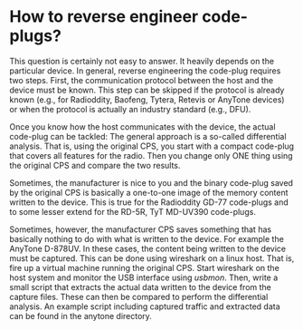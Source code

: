 # How to reverse engineer code-plugs?

This question is certainly not easy to answer. It heavily depends on the particular device. In 
general, reverse engineering the code-plug requires two steps. First, the communication protocol
between the host and the device must be known. This step can be skipped if the protocol is already
known (e.g., for Radioddity, Baofeng, Tytera, Retevis or AnyTone devices) or when the protocol is 
actually an industry standard (e.g., DFU). 

Once you know how the host communicates with the device, the actual code-plug can be tackled: The 
general approach is a so-called differential analysis. That is, using the original CPS, you start 
with a compact code-plug that covers all features for the radio. Then you change only ONE thing 
using the original CPS and compare the two results. 

Sometimes, the manufacturer is nice to you and the binary code-plug saved by the original CPS is 
basically a one-to-one image of the memory content written to the device. This is true for the 
Radioddity GD-77 code-plugs and to some lesser extend for the RD-5R, TyT MD-UV390 code-plugs. 

Sometimes, however, the manufacturer CPS saves something that has basically nothing to do with 
what is written to the device. For example the AnyTone D-878UV. In these cases, the content 
being written to the device must be captured. This can be done using wireshark on a linux 
host. That is, fire up a virtual machine running the original CPS. Start wireshark on the host 
system and monitor the USB interface using *usbmon*. Then, write a small script that extracts 
the actual data written to the device from the capture files. These can then be compared to 
perform the differential analysis. An example script including captured traffic and extracted 
data can be found in the anytone directory.